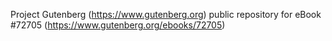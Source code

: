 Project Gutenberg (https://www.gutenberg.org) public repository
for eBook #72705 (https://www.gutenberg.org/ebooks/72705)
